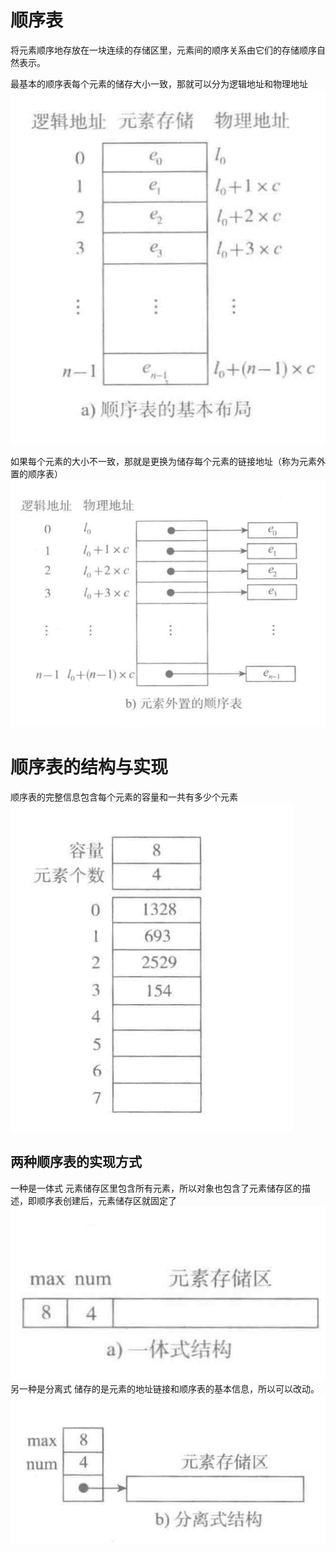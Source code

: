 # 顺序表
将元素顺序地存放在一块连续的存储区里，元素间的顺序关系由它们的存储顺序自然表示。

最基本的顺序表每个元素的储存大小一致，那就可以分为逻辑地址和物理地址
![Alt text](image.png)

如果每个元素的大小不一致，那就是更换为储存每个元素的链接地址（称为元素外置的顺序表）
![Alt text](image-1.png)

# 顺序表的结构与实现
顺序表的完整信息包含每个元素的容量和一共有多少个元素
![Alt text](image-2.png)
## 两种顺序表的实现方式
一种是一体式
元素储存区里包含所有元素，所以对象也包含了元素储存区的描述，即顺序表创建后，元素储存区就固定了
![Alt text](image-3.png)
另一种是分离式
储存的是元素的地址链接和顺序表的基本信息，所以可以改动。
![Alt text](image-4.png)


